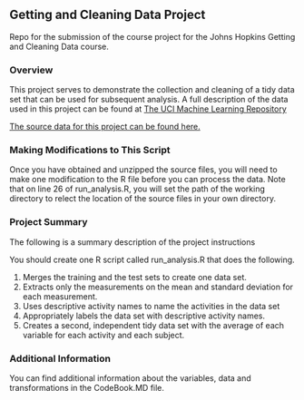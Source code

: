 ## Getting and Cleaning Data Project

Repo for the submission of the course project for the Johns Hopkins Getting and Cleaning Data course.

### Overview
This project serves to demonstrate the collection and cleaning of a tidy data set that can be used for subsequent
analysis. A full description of the data used in this project can be found at [The UCI Machine Learning Repository](http://archive.ics.uci.edu/ml/datasets/Human+Activity+Recognition+Using+Smartphones)

[The source data for this project can be found here.](https://d396qusza40orc.cloudfront.net/getdata%2Fprojectfiles%2FUCI%20HAR%20Dataset.zip)

### Making Modifications to This Script
Once you have obtained and unzipped the source files, you will need to make one modification to the R file before you can process the data.
Note that on line 26 of run_analysis.R, you will set the path of the working directory to relect the location of the source files
in your own directory.

### Project Summary
The following is a summary description of the project instructions <br />

You should create one R script called run_analysis.R that does the following. <br /> 
1. Merges the training and the test sets to create one data set. <br />
2. Extracts only the measurements on the mean and standard deviation for each measurement. <br /> 
3. Uses descriptive activity names to name the activities in the data set <br />
4. Appropriately labels the data set with descriptive activity names. <br />
5. Creates a second, independent tidy data set with the average of each variable for each activity and each subject. <br /> 

### Additional Information
You can find additional information about the variables, data and transformations in the CodeBook.MD file.
